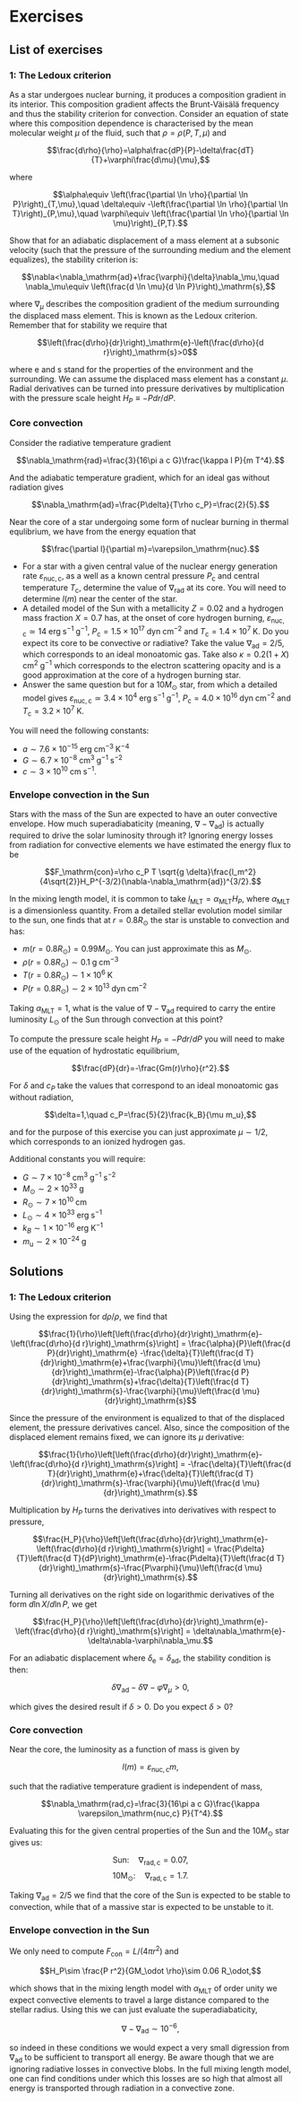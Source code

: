 # Exercises

## List of exercises

### 1: The Ledoux criterion

As a star undergoes nuclear burning, it produces a composition gradient in its interior. This composition gradient affects the Brunt-Väisälä frequency and thus the stability criterion for convection. Consider an equation of state where this composition dependence is characterised by the mean molecular weight $\mu$ of the fluid, such that $\rho=\rho(P,T,\mu)$ and

$$\frac{d\rho}{\rho}=\alpha\frac{dP}{P}-\delta\frac{dT}{T}+\varphi\frac{d\mu}{\mu},$$

where

$$\alpha\equiv \left(\frac{\partial \ln \rho}{\partial \ln P}\right)_{T,\mu},\quad
\delta\equiv -\left(\frac{\partial \ln \rho}{\partial \ln T}\right)_{P,\mu},\quad
\varphi\equiv \left(\frac{\partial \ln \rho}{\partial \ln \mu}\right)_{P,T}.$$

Show that for an adiabatic displacement of a mass element at a subsonic velocity (such that the pressure of the surrounding medium and the element equalizes), the stability criterion is:

$$\nabla<\nabla_\mathrm{ad}+\frac{\varphi}{\delta}\nabla_\mu,\quad \nabla_\mu\equiv \left(\frac{d \ln \mu}{d \ln P}\right)_\mathrm{s},$$

where $\nabla_\mu$ describes the composition gradient of the medium surrounding the displaced mass element. This is known as the Ledoux criterion. Remember that for stability we require that

$$\left(\frac{d\rho}{dr}\right)_\mathrm{e}-\left(\frac{d\rho}{d r}\right)_\mathrm{s}>0$$

where $\mathrm{e}$ and $\mathrm{s}$ stand for the properties of the environment and the surrounding. We can assume the displaced mass element has a constant $\mu$. Radial derivatives can be turned into pressure derivatives by multiplication with the pressure scale height $H_P\equiv -P dr/dP$.

### Core convection

Consider the radiative temperature gradient

$$\nabla_\mathrm{rad}=\frac{3}{16\pi a c G}\frac{\kappa l P}{m T^4}.$$

And the adiabatic temperature gradient, which for an ideal gas without radiation gives

$$\nabla_\mathrm{ad}=\frac{P\delta}{T\rho c_P}=\frac{2}{5}.$$

Near the core of a star undergoing some form of nuclear burning in thermal equlibrium, we have from the energy equation that

$$\frac{\partial l}{\partial m}=\varepsilon_\mathrm{nuc}.$$

- For a star with a given central value of the nuclear energy generation rate $\varepsilon_\mathrm{nuc,c}$, as a well as a known central pressure $P_\mathrm{c}$ and central temperature $T_\mathrm{c}$, determine the value of $\nabla_\mathrm{rad}$ at its core. You will need to determine $l(m)$ near the center of the star.
- A detailed model of the Sun with a metallicity $Z=0.02$ and a hydrogen mass fraction $X=0.7$ has, at the onset of core hydrogen burning, $\varepsilon_\mathrm{nuc,c}\simeq 14\;\mathrm{erg\;s^{-1}\;g^{-1}}$, $P_\mathrm{c}=1.5\times 10^{17}\;\mathrm{dyn\;cm^{-2}}$ and $T_\mathrm{c}=1.4\times 10^{7}\;\mathrm{K}$. Do you expect its core to be convective or radiative? Take the value $\nabla_\mathrm{ad}=2/5$, which corresponds to an ideal monoatomic gas. Take also $\kappa=0.2(1+X)\;\mathrm{cm^{2}\;g^{-1}}$ which corresponds to the electron scattering opacity and is a good approximation at the core of a hydrogen burning star.
- Answer the same question but for a $10 M_\odot$ star, from which a detailed model gives $\varepsilon_\mathrm{nuc,c}\simeq 3.4\times 10^{4}\;\mathrm{erg\;s^{-1}\;g^{-1}}$, $P_\mathrm{c}=4.0\times 10^{16}\;\mathrm{dyn\;cm^{-2}}$ and $T_\mathrm{c}=3.2\times 10^{7}\;\mathrm{K}$.

You will need the following constants:
-  $a\sim 7.6\times 10^{-15}\;\mathrm{erg\;cm^{-3}\;K^{-4}}$
-  $G\sim 6.7\times 10^{-8}\;\mathrm{cm^3\;g^{-1}\;s^{-2}}$
-  $c\sim 3\times 10^{10}\;\mathrm{cm\;s^{-1}}$.

### Envelope convection in the Sun

Stars with the mass of the Sun are expected to have an outer convective envelope. How much superadiabaticity (meaning, $\nabla-\nabla_\mathrm{ad}$) is actually required to drive the solar luminosity through it? Ignoring energy losses from radiation for convective elements we have estimated the energy flux to be

$$F_\mathrm{con}=\rho c_P T \sqrt{g \delta}\frac{l_m^2}{4\sqrt{2}}H_P^{-3/2}(\nabla-\nabla_\mathrm{ad})^{3/2}.$$

In the mixing length model, it is common to take $l_\mathrm{MLT}=\alpha_\mathrm{MLT} H_P$, where $\alpha_\mathrm{MLT}$ is a dimensionless quantity. From a detailed stellar evolution model similar to the sun, one finds that at $r=0.8R_\odot$ the star is unstable to convection and has:

-  $m(r=0.8R_\odot)= 0.99M_\odot.$ You can just approximate this as $M_\odot$.
-  $\rho(r=0.8R_\odot)\sim 0.1\;\mathrm{g\;cm^{-3}}$
-  $T(r=0.8R_\odot)\sim 1\times 10^6\;\mathrm{K}$
-  $P(r=0.8R_\odot)\sim 2\times 10^{13}\;\mathrm{dyn\;cm^{-2}}$

Taking $\alpha_\mathrm{MLT}=1$, what is the value of $\nabla-\nabla_\mathrm{ad}$ required to carry the entire luminosity $L_\odot$ of the Sun through convection at this point?

To compute the pressure scale height $H_P=-P dr/dP$ you will need to make use of the equation of hydrostatic equilibrium,

$$\frac{dP}{dr}=-\frac{Gm(r)\rho}{r^2}.$$

For $\delta$ and $c_P$ take the values that correspond to an ideal monoatomic gas without radiation,

$$\delta=1,\quad c_P=\frac{5}{2}\frac{k_B}{\mu m_u},$$

and for the purpose of this exercise you can just approximate $\mu\sim 1/2$, which corresponds to an ionized hydrogen gas.

Additional constants you will require:
-  $G\sim 7\times 10^{-8}\;\mathrm{cm^3\;g^{-1}\;s^{-2}}$
-  $M_\odot \sim 2\times 10^{33}\;\mathrm{g}$
-  $R_\odot \sim 7\times 10^{10}\;\mathrm{cm}$
-  $L_\odot \sim 4\times 10^{33}\;\mathrm{erg\;s^{-1}}$
-  $k_B\sim 1 \times 10^{-16}\;\mathrm{erg\;K^{-1}}$
-  $m_\mathrm{u}\sim 2\times 10^{-24}\;\mathrm{g}$

## Solutions

### 1: The Ledoux criterion

Using the expression for $d\rho/\rho$, we find that

$$\frac{1}{\rho}\left[\left(\frac{d\rho}{dr}\right)_\mathrm{e}-\left(\frac{d\rho}{d r}\right)_\mathrm{s}\right] = \frac{\alpha}{P}\left(\frac{d P}{dr}\right)_\mathrm{e} -\frac{\delta}{T}\left(\frac{d T}{dr}\right)_\mathrm{e}+\frac{\varphi}{\mu}\left(\frac{d \mu}{dr}\right)_\mathrm{e}-\frac{\alpha}{P}\left(\frac{d P}{dr}\right)_\mathrm{s}+\frac{\delta}{T}\left(\frac{d T}{dr}\right)_\mathrm{s}-\frac{\varphi}{\mu}\left(\frac{d \mu}{dr}\right)_\mathrm{s}$$

Since the pressure of the environment is equalized to that of the displaced element, the pressure derivatives cancel. Also, since the composition of the displaced element remains fixed, we can ignore its $\mu$ derivative:

$$\frac{1}{\rho}\left[\left(\frac{d\rho}{dr}\right)_\mathrm{e}-\left(\frac{d\rho}{d r}\right)_\mathrm{s}\right] = -\frac{\delta}{T}\left(\frac{d T}{dr}\right)_\mathrm{e}+\frac{\delta}{T}\left(\frac{d T}{dr}\right)_\mathrm{s}-\frac{\varphi}{\mu}\left(\frac{d \mu}{dr}\right)_\mathrm{s}.$$

Multiplication by $H_P$ turns the derivatives into derivatives with respect to pressure,

$$\frac{H_P}{\rho}\left[\left(\frac{d\rho}{dr}\right)_\mathrm{e}-\left(\frac{d\rho}{d r}\right)_\mathrm{s}\right] = \frac{P\delta}{T}\left(\frac{d T}{dP}\right)_\mathrm{e}-\frac{P\delta}{T}\left(\frac{d T}{dr}\right)_\mathrm{s}-\frac{P\varphi}{\mu}\left(\frac{d \mu}{dr}\right)_\mathrm{s}.$$

Turning all derivatives on the right side on logarithmic derivatives of the form $d \ln X/d\ln P$, we get

$$\frac{H_P}{\rho}\left[\left(\frac{d\rho}{dr}\right)_\mathrm{e}-\left(\frac{d\rho}{d r}\right)_\mathrm{s}\right] = \delta\nabla_\mathrm{e}-\delta\nabla-\varphi\nabla_\mu.$$

For an adiabatic displacement where $\delta_\mathrm{e}=\delta_\mathrm{ad}$, the stability condition is then:

$$\delta\nabla_\mathrm{ad}-\delta\nabla-\varphi\nabla_\mu > 0,$$

which gives the desired result if $\delta>0$. Do you expect $\delta>0$?

### Core convection

Near the core, the luminosity as a function of mass is given by

$$l(m)=\varepsilon_\mathrm{nuc,c}m,$$

such that the radiative temperature gradient is independent of mass,

$$\nabla_\mathrm{rad,c}=\frac{3}{16\pi a c G}\frac{\kappa \varepsilon_\mathrm{nuc,c} P}{T^4}.$$

Evaluating this for the given central properties of the Sun and the $10M_\odot$ star gives us:

$$\mathrm{Sun:}\quad\nabla_\mathrm{rad,c}=0.07,$$
$$\mathrm{10M_\odot:}\quad\nabla_\mathrm{rad,c}=1.7.$$

Taking $\nabla_\mathrm{ad}=2/5$ we find that the core of the Sun is expected to be stable to convection, while that of a massive star is expected to be unstable to it.

### Envelope convection in the Sun

We only need to compute $F_\mathrm{con}=L/(4\pi r^2)$ and

$$H_P\sim \frac{P r^2}{GM_\odot \rho}\sim 0.06 R_\odot,$$

which shows that in the mixing length model with $\alpha_\mathrm{MLT}$ of order unity we expect convective elements to travel a large distance compared to the stellar radius. Using this we can just evaluate the superadiabaticity,

$$\nabla-\nabla_\mathrm{ad} \sim 10^{-6},$$

so indeed in these conditions we would expect a very small digression from $\nabla_\mathrm{ad}$ to be sufficient to transport all energy. Be aware though that we are ignoring radiative losses in convective blobs. In the full mixing length model, one can find conditions under which this losses are so high that almost all energy is transported through radiation in a convective zone.
